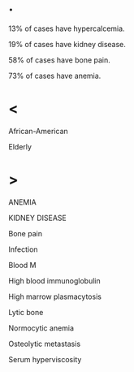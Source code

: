 # .

13% of cases have hypercalcemia.

19% of cases have kidney disease.

58% of cases have bone pain.

73% of cases have anemia.

# <

African-American

Elderly

# >

ANEMIA

KIDNEY DISEASE

Bone pain

Infection

Blood M

High blood immunoglobulin

High marrow plasmacytosis

Lytic bone

Normocytic anemia

Osteolytic metastasis

Serum hyperviscosity
